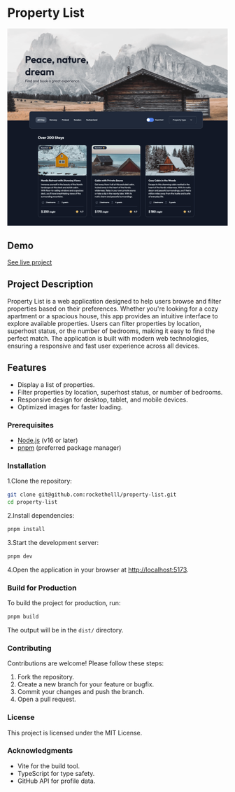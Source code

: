 # Property List

![Screen shot](./public/screenshot.png)

## Demo

[See live project](https://property-list.saeros.org/)

## Project Description

Property List is a web application designed to help users browse and filter properties based on their preferences. Whether you're looking for a cozy apartment or a spacious house, this app provides an intuitive interface to explore available properties. Users can filter properties by location, superhost status, or the number of bedrooms, making it easy to find the perfect match. The application is built with modern web technologies, ensuring a responsive and fast user experience across all devices.

## Features

- Display a list of properties.
- Filter properties by location, superhost status, or number of bedrooms.
- Responsive design for desktop, tablet, and mobile devices.
- Optimized images for faster loading.

### Prerequisites

- [Node.js](https://nodejs.org/) (v16 or later)
- [pnpm](https://pnpm.io/) (preferred package manager)

### Installation

1.Clone the repository:

```sh
git clone git@github.com:rockethelll/property-list.git
cd property-list
```

2.Install dependencies:

```sh
pnpm install
```

3.Start the development server:

```sh
pnpm dev
```

4.Open the application in your browser at [http://localhost:5173](http://localhost:5173).

### Build for Production

To build the project for production, run:

```sh
pnpm build
```

The output will be in the `dist/` directory.

### Contributing

Contributions are welcome! Please follow these steps:

1. Fork the repository.
2. Create a new branch for your feature or bugfix.
3. Commit your changes and push the branch.
4. Open a pull request.

### License

This project is licensed under the MIT License.

### Acknowledgments

- Vite for the build tool.
- TypeScript for type safety.
- GitHub API for profile data.
